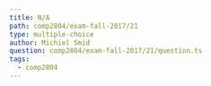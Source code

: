 ```yaml
---
title: N/A
path: comp2804/exam-fall-2017/21
type: multiple-choice
author: Michiel Smid
question: comp2804/exam-fall-2017/21/question.ts
tags:
  - comp2804
---
```

